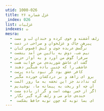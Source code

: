 ```yaml
---
utid: 1000-026
title: غزل شماره ۲۶
_index: 026
list: غزلیات
indexes: ت
mesra:
  - زلف آشفته و خوی کرده و خندان لب و مست
  - پیرهن چاک و غزلخوان و صراحی در دست
  - نرگسش عربده جوی و لبش افسوس کنان
  - نیم شب، دوش به بالین من آمد بنشست
  - سرفرا گوش من آورد و به آواز حزین
  - گفت ای عاشق شوریده‌ی من خوابت هست
  - عاشقی را که چنین باده شبگیر دهند
  - کافر عشق بود گر نبود باده پرست
  - برو‌ ای زاهد و بر دردکشان خورده مگیر
  - که ندادند جز این تحفه به ما روز الست
  - آن چه او ریخت به پیمانه ما، نوشیدیم
  - اگر از خمر بهشت است و گر از بادهِ مست
  - خنده‌ی جام می و زلف گره گیر نگار
  - ‌ ای بسا توبه که چون توبه حافظ بشکست
---
```

